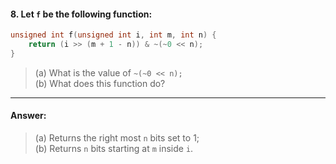 #### 8. Let `f` be the following function:

```c
unsigned int f(unsigned int i, int m, int n) {
    return (i >> (m + 1 - n)) & ~(~0 << n);
}
```

> (a) What is the value of `~(~0 << n);`  
> (b) What does this function do?  

---

#### Answer:

> (a) Returns the right most `n` bits set to 1;  
> (b) Returns `n` bits starting at `m` inside `i`.  

